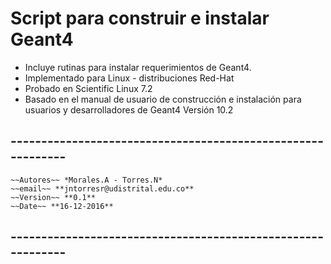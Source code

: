 # Script para construir e instalar Geant4

 - Incluye rutinas para instalar requerimientos de Geant4.
 - Implementado para Linux  - distribuciones Red-Hat
 - Probado en Scientific Linux 7.2
 - Basado en el manual de usuario de construcción e instalación 
   para usuarios y desarrolladores de Geant4 Versión 10.2  

## ------------------------------------------------------------
 ```
 ~~Autores~~ *Morales.A - Torres.N* 
 ~~email~~ **jntorresr@udistrital.edu.co**
 ~~Version~~ **0.1**
 ~~Date~~ **16-12-2016**
 ```
## ------------------------------------------------------------
